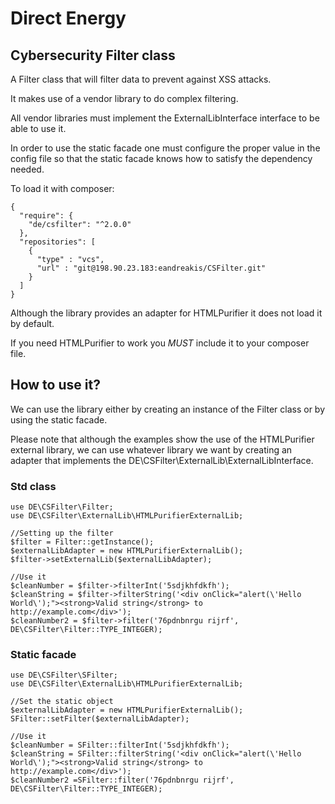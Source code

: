 # Direct Energy

## Cybersecurity Filter class

A Filter class that will filter data to prevent against XSS attacks.

It makes use of a vendor library to do complex filtering.

All vendor libraries must implement the ExternalLibInterface interface to be able to use it.

In order to use the static facade one must configure the proper value in the config file so that the static facade knows how to satisfy the dependency needed.

To load it with composer:

```
{
  "require": {
    "de/csfilter": "^2.0.0"
  },
  "repositories": [
    {
      "type" : "vcs",
      "url" : "git@198.90.23.183:eandreakis/CSFilter.git"
    }
  ]
}
```

Although the library provides an adapter for HTMLPurifier it does not load it by default.

If you need HTMLPurifier to work you *MUST* include it to your composer file.

## How to use it?

We can use the library either by creating an instance of the Filter class or by using the static facade.

Please note that although the examples show the use of the HTMLPurifier external library, we can use whatever library we want by creating an adapter that implements the DE\CSFilter\ExternalLib\ExternalLibInterface.

### Std class

```
use DE\CSFilter\Filter;
use DE\CSFilter\ExternalLib\HTMLPurifierExternalLib;

//Setting up the filter
$filter = Filter::getInstance();
$externalLibAdapter = new HTMLPurifierExternalLib();
$filter->setExternalLib($externalLibAdapter);

//Use it
$cleanNumber = $filter->filterInt('5sdjkhfdkfh');
$cleanString = $filter->filterString('<div onClick="alert(\'Hello World\');"><strong>Valid string</strong> to http://example.com</div>');
$cleanNumber2 = $filter->filter('76pdnbnrgu rijrf', DE\CSFilter\Filter::TYPE_INTEGER);
```

### Static facade

```
use DE\CSFilter\SFilter;
use DE\CSFilter\ExternalLib\HTMLPurifierExternalLib;

//Set the static object
$externalLibAdapter = new HTMLPurifierExternalLib();
SFilter::setFilter($externalLibAdapter);

//Use it
$cleanNumber = SFilter::filterInt('5sdjkhfdkfh');
$cleanString = SFilter::filterString('<div onClick="alert(\'Hello World\');"><strong>Valid string</strong> to http://example.com</div>');
$cleanNumber2 =SFilter::filter('76pdnbnrgu rijrf', DE\CSFilter\Filter::TYPE_INTEGER);
```